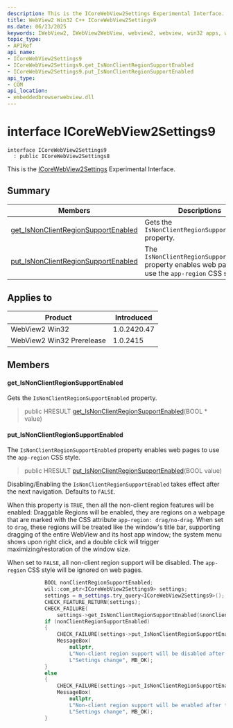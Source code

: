 ```yaml
---
description: This is the ICoreWebView2Settings Experimental Interface.
title: WebView2 Win32 C++ ICoreWebView2Settings9
ms.date: 06/23/2025
keywords: IWebView2, IWebView2WebView, webview2, webview, win32 apps, win32, edge, ICoreWebView2, ICoreWebView2Controller, browser control, edge html, ICoreWebView2Settings9
topic_type: 
- APIRef
api_name:
- ICoreWebView2Settings9
- ICoreWebView2Settings9.get_IsNonClientRegionSupportEnabled
- ICoreWebView2Settings9.put_IsNonClientRegionSupportEnabled
api_type:
- COM
api_location:
- embeddedbrowserwebview.dll
---
```


# interface ICoreWebView2Settings9

```
interface ICoreWebView2Settings9
  : public ICoreWebView2Settings8
```

This is the [ICoreWebView2Settings](icorewebview2settings.md#icorewebview2settings) Experimental Interface.

## Summary

 Members                        | Descriptions
--------------------------------|---------------------------------------------
[get_IsNonClientRegionSupportEnabled](#get_isnonclientregionsupportenabled) | Gets the `IsNonClientRegionSupportEnabled` property.
[put_IsNonClientRegionSupportEnabled](#put_isnonclientregionsupportenabled) | The `IsNonClientRegionSupportEnabled` property enables web pages to use the `app-region` CSS style.

## Applies to

Product                         | Introduced
--------------------------------|---------------------------------------------
WebView2 Win32            |    1.0.2420.47
WebView2 Win32 Prerelease |    1.0.2415

## Members

#### get_IsNonClientRegionSupportEnabled

Gets the `IsNonClientRegionSupportEnabled` property.

> public HRESULT [get_IsNonClientRegionSupportEnabled](#get_isnonclientregionsupportenabled)(BOOL * value)

#### put_IsNonClientRegionSupportEnabled

The `IsNonClientRegionSupportEnabled` property enables web pages to use the `app-region` CSS style.

> public HRESULT [put_IsNonClientRegionSupportEnabled](#put_isnonclientregionsupportenabled)(BOOL value)

Disabling/Enabling the `IsNonClientRegionSupportEnabled` takes effect after the next navigation. Defaults to `FALSE`.

When this property is `TRUE`, then all the non-client region features will be enabled: Draggable Regions will be enabled, they are regions on a webpage that are marked with the CSS attribute `app-region: drag/no-drag`. When set to `drag`, these regions will be treated like the window's title bar, supporting dragging of the entire WebView and its host app window; the system menu shows upon right click, and a double click will trigger maximizing/restoration of the window size.

When set to `FALSE`, all non-client region support will be disabled. The `app-region` CSS style will be ignored on web pages. 
```cpp
            BOOL nonClientRegionSupportEnabled;
            wil::com_ptr<ICoreWebView2Settings9> settings;
            settings = m_settings.try_query<ICoreWebView2Settings9>();
            CHECK_FEATURE_RETURN(settings);
            CHECK_FAILURE(
                settings->get_IsNonClientRegionSupportEnabled(&nonClientRegionSupportEnabled));
            if (nonClientRegionSupportEnabled)
            {
                CHECK_FAILURE(settings->put_IsNonClientRegionSupportEnabled(FALSE));
                MessageBox(
                    nullptr,
                    L"Non-client region support will be disabled after the next navigation",
                    L"Settings change", MB_OK);
            }
            else
            {
                CHECK_FAILURE(settings->put_IsNonClientRegionSupportEnabled(TRUE));
                MessageBox(
                    nullptr,
                    L"Non-client region support will be enabled after the next navigation",
                    L"Settings change", MB_OK);
            }
```


